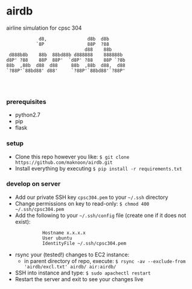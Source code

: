 # airdb
airline simulation for cpsc 304

```
            d8,               d8b  d8b      
           `8P                88P  ?88      
                             d88    88b     
 d888b8b    88b  88bd88b d888888    888888b 
d8P' ?88    88P  88P'  `d8P' ?88    88P `?8b
88b  ,88b  d88  d88     88b  ,88b  d88,  d88
`?88P'`88bd88' d88'     `?88P'`88bd88'`?88P'
                                            
                                            
                                            
```

### prerequisites
- python2.7  
- pip  
- flask  

### setup
- Clone this repo however you like: `$ git clone https://github.com/maknoon/airdb.git`  
- Install everything by executing `$ pip install -r requirements.txt`  

### develop on server
- Add our private SSH key `cpsc304.pem` to your `~/.ssh` directory  
- Change permissions on key to read-only: `$ chmod 400 ~/.ssh/cpsc304.pem`
- Add the following to your `~/.ssh/config` file (create one if it does not exist):  
  ```Host air
  			Hostname x.x.x.x
  			User ubuntu
  			IdentityFile ~/.ssh/cpsc304.pem
  ```
- rsync your (tested!) changes to EC2 instance:
  - in parent directory of repo, execute: `$ rsync -av --exclude-from 'airdb/excl.txt' airdb/ air:airdb/`  
- SSH into instance and type: `$ sudo apachectl restart`  
- Restart the server and exit to see your changes live  
